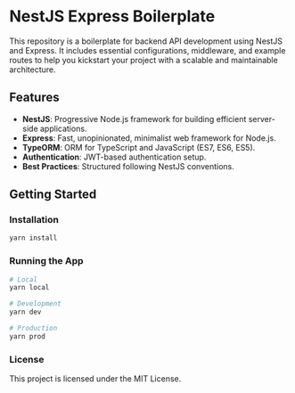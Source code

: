 # NestJS Express Boilerplate

This repository is a boilerplate for backend API development using NestJS and Express. It includes essential configurations, middleware, and example routes to help you kickstart your project with a scalable and maintainable architecture.

## Features

- **NestJS**: Progressive Node.js framework for building efficient server-side applications.
- **Express**: Fast, unopinionated, minimalist web framework for Node.js.
- **TypeORM**: ORM for TypeScript and JavaScript (ES7, ES6, ES5).
- **Authentication**: JWT-based authentication setup.
- **Best Practices**: Structured following NestJS conventions.

## Getting Started

### Installation

```bash
yarn install
```

### Running the App

```bash
# Local
yarn local

# Development
yarn dev

# Production
yarn prod
```

### License

This project is licensed under the MIT License.